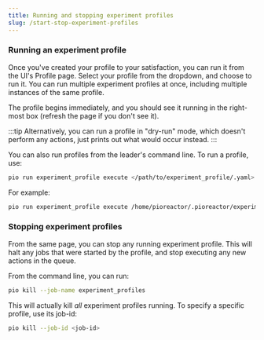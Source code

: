 ```yaml
---
title: Running and stopping experiment profiles
slug: /start-stop-experiment-profiles
---
```


### Running an experiment profile

Once you've created your profile to your satisfaction, you can run it from the UI's Profile page. Select your profile from the dropdown, and choose to run it. You can run multiple experiment profiles at once, including multiple instances of the same profile.

The profile begins immediately, and you should see it running in the right-most box (refresh the page if you don't see it).

:::tip
Alternatively, you can run a profile in "dry-run" mode, which doesn't perform any actions, just prints out what would occur instead.
:::

You can also run profiles from the leader's command line. To run a profile, use:

```bash
pio run experiment_profile execute </path/to/experiment_profile/.yaml> <experiment_name>
```
For example:

```bash
pio run experiment_profile execute /home/pioreactor/.pioreactor/experiment_profiles/chemostat_in_out_2.yaml 'level tests'
```


### Stopping experiment profiles

From the same page, you can stop any running experiment profile. This will halt any jobs that were started by the profile, and stop executing any new actions in the queue.

From the command line, you can run:

```bash
pio kill --job-name experiment_profiles
```

This will actually kill _all_ experiment profiles running. To specify a specific profile, use its job-id:

```bash
pio kill --job-id <job-id>
```

